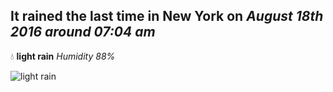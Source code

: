 ## It rained the last time in New York on *August 18th 2016 around 07:04 am*
💧  **light rain** *Humidity 88%*

![light rain](http://openweathermap.org/img/w/10d.png)
